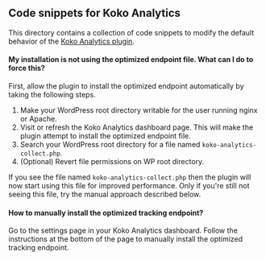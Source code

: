 ## Code snippets for Koko Analytics

This directory contains a collection of code snippets to modify the default behavior of the [Koko Analytics plugin](https://www.kokoanalytics.com/).

#### My installation is not using the optimized endpoint file. What can I do to force this?
First, allow the plugin to install the optimized endpoint automatically by taking the following steps. 

1. Make your WordPress root directory writable for the user running nginx or Apache.
2. Visit or refresh the Koko Analytics dashboard page. This will make the plugin attempt to install the optimized endpoint file.
3. Search your WordPress root directory for a file named `koko-analytics-collect.php`.
4. (Optional) Revert file permissions on WP root directory.

If you see the file named `koko-analytics-collect.php` then the plugin will now start using this file for improved performance. 
Only if you're still not seeing this file, try the manual approach described below.

#### How to manually install the optimized tracking endpoint?
Go to the settings page in your Koko Analytics dashboard. Follow the instructions at the bottom of the page to manually install the optimized tracking endpoint.
